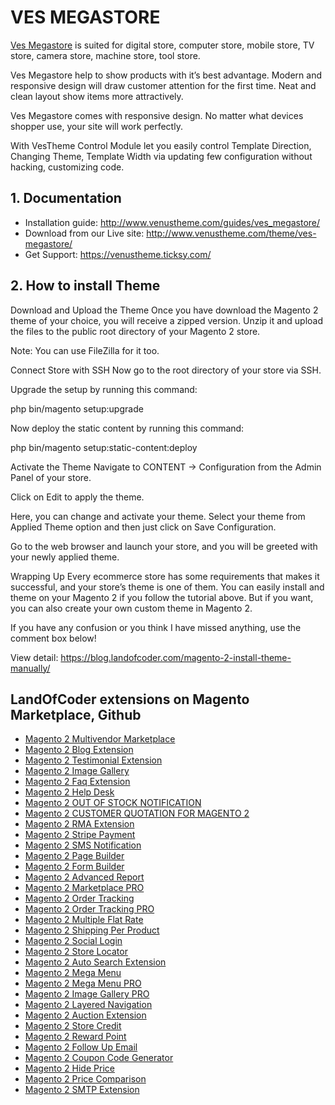 # VES MEGASTORE

[Ves Megastore](http://www.venustheme.com/theme/ves-megastore/) is suited for digital store, computer store, mobile store, TV store, camera store, machine store, tool store.

Ves Megastore help to show products with it’s best advantage. Modern and responsive design will draw customer attention for the first time. Neat and clean layout show items more attractively.

Ves Megastore comes with responsive design. No matter what devices shopper use, your site will work perfectly.

With VesTheme Control Module let you easily control Template Direction, Changing Theme, Template Width via updating few configuration without hacking, customizing code.

## 1. Documentation

- Installation guide: http://www.venustheme.com/guides/ves_megastore/
- Download from our Live site: http://www.venustheme.com/theme/ves-megastore/
- Get Support: https://venustheme.ticksy.com/


## 2. How to install Theme

Download and Upload the Theme
Once you have download the Magento 2 theme of your choice, you will receive a zipped version. Unzip it and upload the files to the public root directory of your Magento 2 store.

Note: You can use FileZilla for it too.

Connect Store with SSH
Now go to the root directory of your store via SSH.

Upgrade the setup by running this command:

php bin/magento setup:upgrade

Now deploy the static content by running this command:

php bin/magento setup:static-content:deploy

Activate the Theme
Navigate to CONTENT → Configuration from the Admin Panel of your store.

Click on Edit to apply the theme.

Here, you can change and activate your theme. Select your theme from Applied Theme option and then just click on Save Configuration.

Go to the web browser and launch your store, and you will be greeted with your newly applied theme.

Wrapping Up
Every ecommerce store has some requirements that makes it successful, and your store’s theme is one of them. You can easily install and theme on your Magento 2 if you follow the tutorial above. But if you want, you can also create your own custom theme in Magento 2.

If you have any confusion or you think I have missed anything, use the comment box below!

View detail: https://blog.landofcoder.com/magento-2-install-theme-manually/



## LandOfCoder extensions on Magento Marketplace, Github
- [Magento 2 Multivendor Marketplace](https://landofcoder.com/magento-2-marketplace-extension.html/)
- [Magento 2 Blog Extension](https://landofcoder.com/magento-2-blog-extension.html/)
- [Magento 2 Testimonial Extension](https://landofcoder.com/testimonial-extension-for-magento2.html/)
- [Magento 2 Image Gallery](https://landofcoder.com/magento-2-image-gallery.html/)
- [Magento 2 Faq Extension](https://landofcoder.com/faq-extension-for-magento2.html/)
- [Magento 2 Help Desk](https://landofcoder.com/magento-2-help-desk-extension.html)
- [Magento 2 OUT OF STOCK NOTIFICATION](https://landofcoder.com/magento-2-out-of-stock-notification.html/)
- [Magento 2 CUSTOMER QUOTATION FOR MAGENTO 2](https://landofcoder.com/magento-2-quote-extension.html/)
- [Magento 2 RMA Extension](https://landofcoder.com/magento-2-rma-extension.html/)
- [Magento 2 Stripe Payment](https://landofcoder.com/magento-2-stripe-payment-pro.html/)
- [Magento 2 SMS Notification](https://landofcoder.com/magento-2-sms-notification-extension.html/)
- [Magento 2 Page Builder](https://landofcoder.com/magento-2-page-builder.html/)
- [Magento 2 Form Builder](https://landofcoder.com/magento-2-form-builder.html/)
- [Magento 2 Advanced Report](https://landofcoder.com/magento-2-advanced-reports.html/)
- [Magento 2 Marketplace PRO](https://landofcoder.com/magento-2-marketplace-pro.html/)
- [Magento 2 Order Tracking](https://landofcoder.com/magento-2-order-tracking-extension.html/)
- [Magento 2 Order Tracking PRO](https://landofcoder.com/magento-2-order-tracking-pro-extension.html/)
- [Magento 2 Multiple Flat Rate](https://landofcoder.com/magento-2-multiple-flat-rate-shipping.html/)
- [Magento 2 Shipping Per Product](https://landofcoder.com/magento-2-shipping-per-product.html/)
- [Magento 2 Social Login](https://landofcoder.com/magento-2-social-login.html/)
- [Magento 2 Store Locator](https://landofcoder.com/magento-2-store-locator.html/)
- [Magento 2 Auto Search Extension](https://landofcoder.com/magento-2-search.html/)
- [Magento 2 Mega Menu](https://landofcoder.com/magento-2-mega-menu.html/)
- [Magento 2 Mega Menu PRO](https://landofcoder.com/magento-2-mega-menu-pro.html)
- [Magento 2 Image Gallery PRO](https://landofcoder.com/magento-2-image-gallery-pro.html/)
- [Magento 2 Layered Navigation](https://landofcoder.com/magento-2-layered-navigation.html/)
- [Magento 2 Auction Extension](https://landofcoder.com/magento-2-auction-extension.html/)
- [Magento 2 Store Credit](https://landofcoder.com/magento-2-store-credit.html/)
- [Magento 2 Reward Point](https://landofcoder.com/magento-2-reward-points.html/)
- [Magento 2 Follow Up Email](https://landofcoder.com/magento-2-follow-up-email.html/)
- [Magento 2 Coupon Code Generator](https://landofcoder.com/magento-2-coupon-extension.html/)
- [Magento 2 Hide Price](https://landofcoder.com/magento-2-hide-price.html/)
- [Magento 2 Price Comparison](https://landofcoder.com/magento-2-price-comparison.html/)
- [Magento 2 SMTP Extension](https://landofcoder.com/magento-2-smtp-extension.html)
